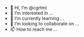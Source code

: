 - 👋 Hi, I’m @cgrtml
- 👀 I’m interested in ...
- 🌱 I’m currently learning ...
- 💞️ I’m looking to collaborate on ...
- 📫 How to reach me ...

<!---
cgrtml/cgrtml is a ✨ special ✨ repository because its `README.md` (this file) appears on your GitHub profile.
You can click the Preview link to take a look at your changes.
--->
